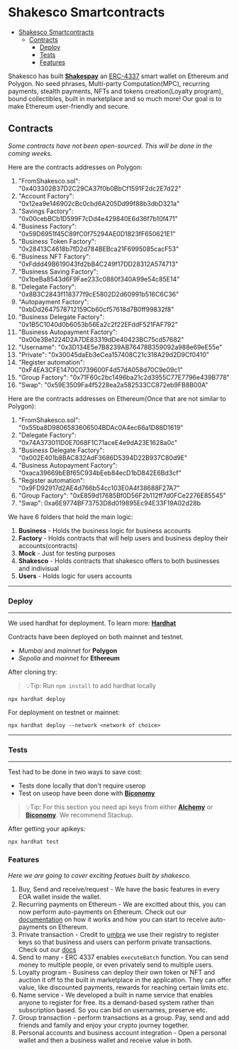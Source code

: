 # Shakesco Smartcontracts

- [Shakesco Smartcontracts](#shakesco-smartcontracts)
  - [Contracts](#contracts)
    - [Deploy](#deploy)
    - [Tests](#tests)
    - [Features](#features)

Shakesco has built [__Shakespay__](https://shakesco.com/) an [ERC-4337](https://eips.ethereum.org/EIPS/eip-4337) smart wallet on Ethereum and Polygon. No seed phrases, Multi-party Computation(MPC), recurring payments, stealth payments, NFTs and tokens creation(Loyalty program), bound collectibles, built in marketplace and so much more! Our goal is to make Ethereum user-friendly and secure.

## Contracts

_Some contracts have not been open-sourced. This will be done in the coming weeks._

Here are the contracts addresses on Polygon:

  1. "FromShakesco.sol": "0x403302B37D2C29CA37f0b0BbCf1591F2dc2E7d22"
  2. "Account Factory": "0x12ea9e146902cBc0cbd6A205Dd99f88b3dbD321a"
  3. "Savings Factory": "0x00cebBCb1D599F7cDd4e429840E6d36f7b10f471"
  4. "Business Factory": "0x59D6951f45C89fC0f75294AE0D1823fF650621E1"
  5. "Business Token Factory": "0x28413C4618b7fD2d784BEBca21F6995085cacF53"
  6. "Business NFT Factory": "0xFddd49B619043fd2bB4C249f17DD28312A574713"
  7. "Business Saving Factory": "0x1beBa8543d6F9Fae233c0880f340A99e54c85E14"
  8. "Delegate Factory": "0x8B3C2843f118377f9cE5802D2d60991b516C6C36"
  9. "Autopayment Factory": "0xbDd2647578712159Cb60cf57618d7B0ff99832f8"
  10. "Business Delegate Factory": "0x1B5C1040d0b6053b56Ea2c2f22EFddF521FAF792"
  11. "Business Autopayment Factory": "0x00e3Be1224D2A7DE83319dDe40423BC75cd57682"
  12. "Username": "0x3D134E5e7B8239AB76478B359092a988e69eE55e"
  13. "Private": "0x30045daEb3eCea157408C21c318A29d2D9Cf0410"
  14. "Register automation": "0xF4EA3CFE1470C0739600F4d57dA058d70C9e09c1"
  15. "Group Factory": "0x71F60c2bc1496ba21c2d3955C77E7796e439B778"
  16. "Swap": "0x59E3509Fa4f5228ea2a582533CC872eb9FB8B00A"
  
Here are the contracts addresses on Ethereum(Once that are not similar to Polygon):

  1. "FromShakesco.sol": "0x55ba8D9806583606504BDAc0A4ec66a1D88D1619"
  2. "Delegate Factory": "0x74A373011D0E7068F1C71aceE4e9dA23E1628a0c"
  3. "Business Delegate Factory": "0x002E401b8BAC832AdF3686D5394D22B937C80d9E"
  4. "Business Autopayment Factory": "0xaca39669bEBf65C934bEeb84ecD1bD842E6Bd3cf"
  5. "Register automation": "0x9FD92917d2AE4d766b54cc103E0A4f38688F27A7"
  6. "Group Factory": "0xE859d17685Bf0D56F2b112ff7d0FCe2276E85545"
  7. "Swap": 0xa6E9774BF73753D8d019895Ec94E33F19A02d28b

We have 6 folders that hold the main logic:

1. __Business__ - Holds the business logic for business accounts
2. __Factory__  - Holds contracts that will help users and business deploy their accounts(contracts)
3. __Mock__ - Just for testing purposes
4. __Shakesco__ - Holds contracts that shakesco offers to both businesses and indivisual
5. __Users__ - Holds logic for users accounts

---

### Deploy

---

We used hardhat for deployment. To learn more: [__Hardhat__](https://hardhat.org/tutorial "Hardhat Tutorial")

Contracts have been deployed on both mainnet and testnet.

- _Mumbai_ and _mainnet_ for __Polygon__
- _Sepolia_ and _mainnet_ for __Ethereum__

After cloning try:
> 💡Tip: Run `npm install` to add hardhat locally

```shell
npx hardhat deploy
```

For deployment on testnet or mainnet:

```shell
npx hardhat deploy --network <network of choice>
```

---

### Tests

---

Test had to be done in two ways to save cost:

- Tests done locally that don't require userop
- Test on useop have been done with [__Biconomy__](https://docs.biconomy.io/dashboard "BiconomyAPI")
  
> 💡Tip: For this section you need api keys from either [__Alchemy__](https://www.alchemy.com/learn/account-abstraction "AlchemyAA") or [__Biconomy__](https://docs.biconomy.io/dashboard "BiconomyAPI"). We recommend Stackup.

After getting your apikeys:

```shell
npx hardhat test
```

### Features

_Here we are going to cover exciting featues built by shakesco._

1. Buy, Send and receive/request - We have the basic features in every EOA wallet inside the wallet.
2. Recurring payments on Ethereum - We are excitted about this, you can now perform auto-payments on Ethereum. Check out our [documentation](https://docs.shakesco.com/docs/autopayments/integration/ "auto") on how it works and how you can start to receive auto-payments on Ethereum.
3. Private transaction - Credit to [umbra](https://github.com/ScopeLift/umbra-protocol/) we use their registry to register keys so that business and users can perform private transactions. Check out our [docs](https://docs.shakesco.com/docs/private/integration/ "private")
4. Send to many - ERC 4337 enables `executeBatch` function. You can send money to multiple people, or even privately send to multiple users.
5. Loyalty program - Business can deploy their own token or NFT and auction it off to the built in marketplace in the application. They can offer value, like discounted payments, rewards for reaching certain limits etc.
6. Name service - We developed a built in name service that enables anyone to register for free. Its a demand-based system rather than subscription based. So you can bid on usernames, preserve etc.
7. Group transaction - perform transactions as a group. Pay, send and add friends and family and enjoy your crypto journey together.
8. Personal accounts and business account integration - Open a personal wallet and then a business wallet and receive value in both.
